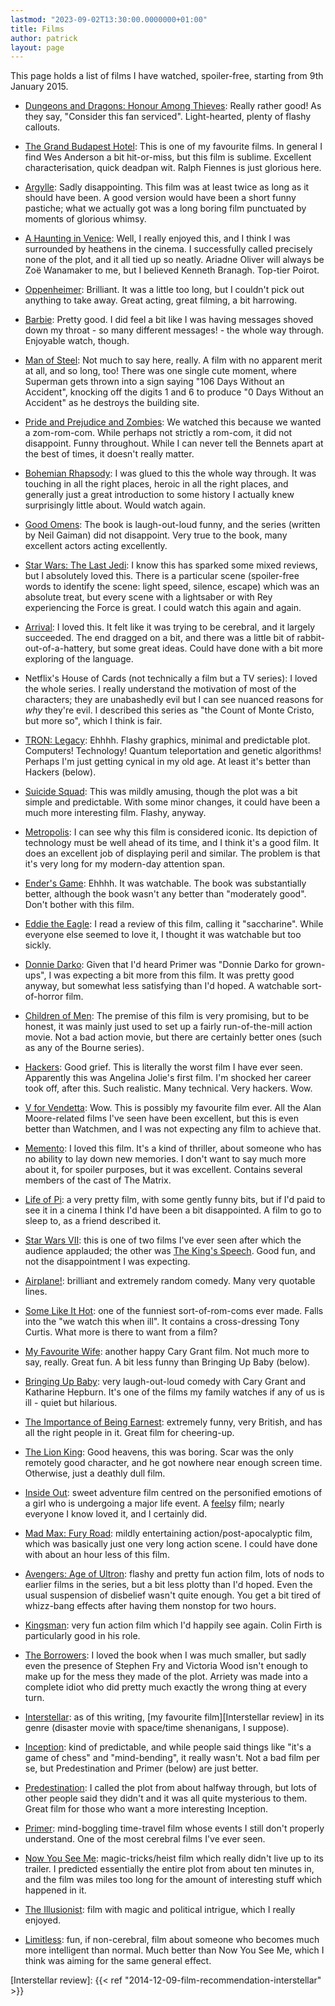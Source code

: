 ```yaml
---
lastmod: "2023-09-02T13:30:00.0000000+01:00"
title: Films
author: patrick
layout: page
---
```


This page holds a list of films I have watched, spoiler-free, starting from 9th January 2015.

*  [Dungeons and Dragons: Honour Among Thieves](https://www.imdb.com/title/tt2906216/): Really rather good! As they say, "Consider this fan serviced". Light-hearted, plenty of flashy callouts.
*  [The Grand Budapest Hotel](https://www.imdb.com/title/tt2278388/): This is one of my favourite films. In general I find Wes Anderson a bit hit-or-miss, but this film is sublime. Excellent characterisation, quick deadpan wit. Ralph Fiennes is just glorious here.

*  [Argylle](https://www.imdb.com/title/tt15009428/): Sadly disappointing. This film was at least twice as long as it should have been. A good version would have been a short funny pastiche; what we actually got was a long boring film punctuated by moments of glorious whimsy.

*  [A Haunting in Venice](https://www.imdb.com/title/tt22687790/): Well, I really enjoyed this, and I think I was surrounded by heathens in the cinema. I successfully called precisely none of the plot, and it all tied up so neatly. Ariadne Oliver will always be Zoë Wanamaker to me, but I believed Kenneth Branagh. Top-tier Poirot.

*  [Oppenheimer](https://en.wikipedia.org/wiki/Oppenheimer_(film)): Brilliant. It was a little too long, but I couldn't pick out anything to take away. Great acting, great filming, a bit harrowing.

*  [Barbie](https://en.wikipedia.org/wiki/Barbie_(film)): Pretty good. I did feel a bit like I was having messages shoved down my throat - so many different messages! - the whole way through. Enjoyable watch, though.

*  [Man of Steel]: Not much to say here, really. A film with no apparent merit at all, and so long, too! There was one single cute moment, where Superman gets thrown into a sign saying "106 Days Without an Accident", knocking off the digits 1 and 6 to produce "0 Days Without an Accident" as he destroys the building site.

*  [Pride and Prejudice and Zombies]: We watched this because we wanted a zom-rom-com. While perhaps not strictly a rom-com, it did not disappoint. Funny throughout. While I can never tell the Bennets apart at the best of times, it doesn't really matter.

  * [Bohemian Rhapsody]: I was glued to this the whole way through. It was touching in all the right places, heroic in all the right places, and generally just a great introduction to some history I actually knew surprisingly little about. Would watch again.

  * [Good Omens][Good Omens Wikipedia]: The book is laugh-out-loud funny, and the series (written by Neil Gaiman) did not disappoint. Very true to the book, many excellent actors acting excellently.

  * [Star Wars: The Last Jedi][TLJ]: I know this has sparked some mixed reviews, but I absolutely loved this. There is a particular scene (spoiler-free words to identify the scene: light speed, silence, escape) which was an absolute treat, but every scene with a lightsaber or with Rey experiencing the Force is great. I could watch this again and again.

  * [Arrival][Arrival IMDB]: I loved this. It felt like it was trying to be cerebral, and it largely succeeded. The end dragged on a bit, and there was a little bit of rabbit-out-of-a-hattery, but some great ideas. Could have done with a bit more exploring of the language.

  * Netflix's House of Cards (not technically a film but a TV series): I loved the whole series. I really understand the motivation of most of the characters; they are unabashedly evil but I can see nuanced reasons for *why* they're evil. I described this series as "the Count of Monte Cristo, but more so", which I think is fair.

  * [TRON: Legacy][Tron Legacy IMDB]: Ehhhh. Flashy graphics, minimal and predictable plot. Computers! Technology! Quantum teleportation and genetic algorithms! Perhaps I'm just getting cynical in my old age. At least it's better than Hackers (below).

  * [Suicide Squad][Suicide Squad IMDB]: This was mildly amusing, though the plot was a bit simple and predictable. With some minor changes, it could have been a much more interesting film. Flashy, anyway.

  * [Metropolis][Metropolis IMDB]: I can see why this film is considered iconic. Its depiction of technology must be well ahead of its time, and I think it's a good film. It does an excellent job of displaying peril and similar. The problem is that it's very long for my modern-day attention span.

  * [Ender's Game][Ender's Game IMDB]: Ehhhh. It was watchable. The book was substantially better, although the book wasn't any better than "moderately good". Don't bother with this film.

  * [Eddie the Eagle][Eddie the Eagle IMDB]: I read a review of this film, calling it "saccharine". While everyone else seemed to love it, I thought it was watchable but too sickly.

  * [Donnie Darko][Donnie Darko IMDB]: Given that I'd heard Primer was "Donnie Darko for grown-ups", I was expecting a bit more from this film. It was pretty good anyway, but somewhat less satisfying than I'd hoped. A watchable sort-of-horror film.

  * [Children of Men][Children of Men IMDB]: The premise of this film is very promising, but to be honest, it was mainly just used to set up a fairly run-of-the-mill action movie. Not a bad action movie, but there are certainly better ones (such as any of the Bourne series).

  * [Hackers][Hackers IMDB]: Good grief. This is literally the worst film I have ever seen. Apparently this was Angelina Jolie's first film. I'm shocked her career took off, after this. Such realistic. Many technical. Very hackers. Wow.

  * [V for Vendetta][V IMDB]: Wow. This is possibly my favourite film ever. All the Alan Moore-related films I've seen have been excellent, but this is even better than Watchmen, and I was not expecting any film to achieve that.

  * [Memento][Memento IMDB]: I loved this film. It's a kind of thriller, about someone who has no ability to lay down new memories. I don't want to say much more about it, for spoiler purposes, but it was excellent. Contains several members of the cast of The Matrix.

  * [Life of Pi][Life of Pi IMDB]: a very pretty film, with some gently funny bits, but if I'd paid to see it in a cinema I think I'd have been a bit disappointed. A film to go to sleep to, as a friend described it.

  * [Star Wars VII][Star Wars VII IMDB]: this is one of two films I've ever seen after which the audience applauded; the other was [The King's Speech][King's Speech IMDB]. Good fun, and not the disappointment I was expecting.

*  [Airplane!][Airplane IMDB]: brilliant and extremely random comedy. Many very quotable lines.

*  [Some Like It Hot][SLIH IMDB]: one of the funniest sort-of-rom-coms ever made. Falls into the "we watch this when ill". It contains a cross-dressing Tony Curtis. What more is there to want from a film?

*  [My Favourite Wife][My Favourite Wife IMDB]: another happy Cary Grant film. Not much more to say, really. Great fun. A bit less funny than Bringing Up Baby (below).

*  [Bringing Up Baby][Bringing Up Baby IMDB]: very laugh-out-loud comedy with Cary Grant and Katharine Hepburn. It's one of the films my family watches if any of us is ill - quiet but hilarious.

*  [The Importance of Being Earnest][Earnest IMDB]: extremely funny, very British, and has all the right people in it. Great film for cheering-up.

*  [The Lion King][Lion King IMDB]: Good heavens, this was boring. Scar was the only remotely good character, and he got nowhere near enough screen time. Otherwise, just a deathly dull film.

* [Inside Out][Inside Out IMDB]: sweet adventure film centred on the personified emotions of a girl who is undergoing a major life event. A [feels]y film; nearly everyone I know loved it, and I certainly did.

* [Mad Max: Fury Road][Mad Max IMDB]: mildly entertaining action/post-apocalyptic film, which was basically just one very long action scene. I could have done with about an hour less of this film.

* [Avengers: Age of Ultron][Ultron IMDB]: flashy and pretty fun action film, lots of nods to earlier films in the series, but a bit less plotty than I'd hoped. Even the usual suspension of disbelief wasn't quite enough. You get a bit tired of whizz-bang effects after having them nonstop for two hours.

* [Kingsman][Kingsman IMDB]: very fun action film which I'd happily see again. Colin Firth is particularly good in his role.

*  [The Borrowers][Borrowers IMDB]: I loved the book when I was much smaller, but sadly even the presence of Stephen Fry and Victoria Wood isn't enough to make up for the mess they made of the plot. Arriety was made into a complete idiot who did pretty much exactly the wrong thing at every turn.

*  [Interstellar][Interstellar IMDB]: as of this writing, [my favourite film][Interstellar review] in its genre (disaster movie with space/time shenanigans, I suppose).

*  [Inception][Inception IMDB]: kind of predictable, and while people said things like "it's a game of chess" and "mind-bending", it really wasn't. Not a bad film per se, but Predestination and Primer (below) are just better.

*  [Predestination][Predestination IMDB]: I called the plot from about halfway through, but lots of other people said they didn't and it was all quite mysterious to them. Great film for those who want a more interesting Inception.

*  [Primer][Primer IMDB]: mind-boggling time-travel film whose events I still don't properly understand. One of the most cerebral films I've ever seen.

*  [Now You See Me][NYSM IMDB]: magic-tricks/heist film which really didn't live up to its trailer. I predicted essentially the entire plot from about ten minutes in, and the film was miles too long for the amount of interesting stuff which happened in it.

*  [The Illusionist][Illusionist IMDB]: film with magic and political intrigue, which I really enjoyed.

*  [Limitless][Limitless IMDB]: fun, if non-cerebral, film about someone who becomes much more intelligent than normal. Much better than Now You See Me, which I think was aiming for the same general effect.

[Tron Legacy IMDB]: https://www.imdb.com/title/tt1104001
[Metropolis IMDB]: https://www.imdb.com/title/tt0017136
[Suicide Squad IMDB]: https://www.imdb.com/title/tt1386697/
[Hackers IMDB]: https://www.imdb.com/title/tt0113243/
[V IMDB]: https://www.imdb.com/title/tt0434409/
[Memento IMDB]: https://www.imdb.com/title/tt0209144/
[Interstellar IMDB]: https://www.imdb.com/title/tt0816692/
[Predestination IMDB]: https://www.imdb.com/title/tt2397535/
[Primer IMDB]: https://www.imdb.com/title/tt0390384
[Inception IMDB]: https://www.imdb.com/title/tt1375666/
[NYSM IMDB]: https://www.imdb.com/title/tt1670345/
[Illusionist IMDB]: https://www.imdb.com/title/tt0443543/
[Limitless IMDB]: https://www.imdb.com/title/tt1219289/
[Borrowers IMDB]: https://www.imdb.com/title/tt1975269/
[Kingsman IMDB]: https://www.imdb.com/title/tt2802144/
[Ultron IMDB]: https://www.imdb.com/title/tt2395427/
[Inside Out IMDB]: https://www.imdb.com/title/tt2096673/
[Mad Max IMDB]: https://www.imdb.com/title/tt1392190/
[Lion King IMDB]: https://www.imdb.com/title/tt0110357
[Earnest IMDB]: https://www.imdb.com/title/tt0278500
[Bringing Up Baby IMDB]: https://www.imdb.com/title/tt0029947/
[My Favourite Wife IMDB]: https://www.imdb.com/title/tt0029284/
[SLIH IMDB]: https://www.imdb.com/title/tt0053291/
[Airplane IMDB]: https://www.imdb.com/title/tt0080339/
[Star Wars VII IMDB]: https://www.imdb.com/title/tt2488496/
[King's Speech IMDB]: https://www.imdb.com/title/tt1504320
[Life of Pi IMDB]: https://www.imdb.com/title/tt0454876/
[Donnie Darko IMDB]: https://www.imdb.com/title/tt0246578
[Children of Men IMDB]: https://www.imdb.com/title/tt0206634
[Eddie the Eagle IMDB]: https://www.imdb.com/title/tt1083452
[Ender's Game IMDB]: https://www.imdb.com/title/tt1731141/
[Arrival IMDB]: https://www.imdb.com/title/tt2543164/
[TLJ]: https://www.imdb.com/title/tt2527336/
[Good Omens Wikipedia]: https://en.wikipedia.org/wiki/Good_Omens_(TV_series)
[Bohemian Rhapsody]: https://en.wikipedia.org/wiki/Bohemian_Rhapsody_(film)
[Pride and Prejudice and Zombies]: https://www.imdb.com/title/tt1374989/
[Man of Steel]: https://www.imdb.com/title/tt0770828/

[Interstellar review]: {{< ref "2014-12-09-film-recommendation-interstellar" >}}

[feels]: https://knowyourmeme.com/memes/feels
